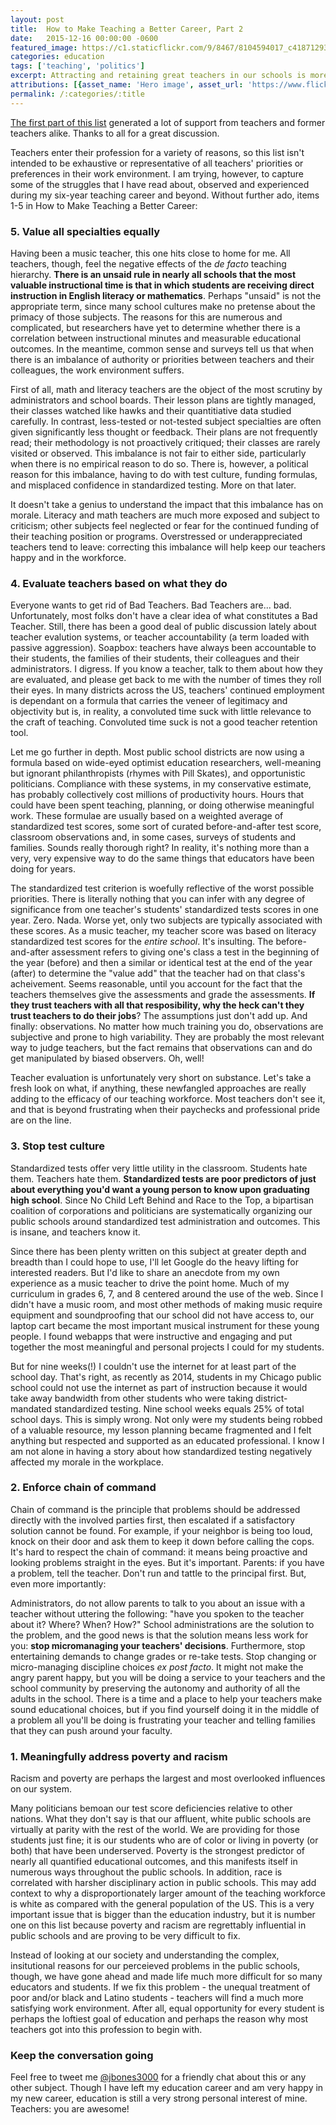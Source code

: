 ```yaml
---
layout: post
title:  How to Make Teaching a Better Career, Part 2
date:   2015-12-16 00:00:00 -0600
featured_image: https://c1.staticflickr.com/9/8467/8104594017_c418712932_z.jpg
categories: education
tags: ['teaching', 'politics']
excerpt: Attracting and retaining great teachers in our schools is more difficult than ever.  Here is part two of my list of 10 solutions.
attributions: [{asset_name: 'Hero image', asset_url: 'https://www.flickr.com/photos/cali4beach/', author: cali4beach, license_name: 'Creative Commons License', license_url: 'https://creativecommons.org/licenses/by/2.0/#'}]
permalink: /:categories/:title
---
```


<p><a href="http://jdauriemma.com/blog_how-to-make-teaching-a-better-career-part-1">The first part of this list</a> generated a lot of support from teachers and former teachers alike.  Thanks to all for a great discussion.

</p><p>
Teachers enter their profession for a variety of reasons, so this list isn't intended to be exhaustive or representative of all teachers' priorities or preferences in their work environment.  I am trying, however, to capture some of the struggles that I have read about, observed and experienced during my six-year teaching career and beyond.  Without further ado, items 1-5 in How to Make Teaching a Better Career:
</p>
<h3>5. Value all specialties equally</h3>
<p>
Having been a music teacher, this one hits close to home for me.  All teachers, though, feel the negative effects of the <em>de facto</em> teaching hierarchy.  <strong>There is an unsaid rule in nearly all schools that the most valuable instructional time is that in which students are receiving direct instruction in English literacy or mathematics</strong>.  Perhaps "unsaid" is not the appropriate term, since many school cultures make no pretense about the primacy of those subjects.  The reasons for this are numerous and complicated, but researchers have yet to determine whether there is a correlation between instructional minutes and measurable educational outcomes.  In the meantime, common sense and surveys tell us that when there is an imbalance of authority or priorities between teachers and their colleagues, the work environment suffers.
</p>
<p>
First of all, math and literacy teachers are the object of the most scrutiny by administrators and school boards.  Their lesson plans are tightly managed, their classes watched like hawks and their quantitiative data studied carefully.  In contrast, less-tested or not-tested subject specialties are often given significantly less thought or feedback.  Their plans are not frequently read; their methodology is not proactively critiqued; their classes are rarely visited or observed.  This imbalance is not fair to either side, particularly when there is no empirical reason to do so.  There is, however, a political reason for this imbalance, having to do with test culture, funding formulas, and misplaced confidence in standardized testing.  More on that later.
</p>
<p>
It doesn't take a genius to understand the impact that this imbalance has on morale.  Literacy and math teachers are much more exposed and subject to criticism; other subjects feel neglected or fear for the continued funding of their teaching position or programs.  Overstressed or underappreciated teachers tend to leave: correcting this imbalance will help keep our teachers happy and in the workforce.
</p>
<h3>4. Evaluate teachers based on what they do</h3>
<p>
Everyone wants to get rid of Bad Teachers.  Bad Teachers are... bad.  Unfortunately, most folks don't have a clear idea of what constitutes a Bad Teacher.  Still, there has been a good deal of public discussion lately about teacher evalution systems, or teacher accountability (a term loaded with passive aggression).  Soapbox: teachers have always been accountable to their students, the families of their students, their colleagues and their administrators.  I digress.  If you know a teacher, talk to them about how they are evaluated, and please get back to me with the number of times they roll their eyes.  In many districts across the US, teachers' continued employment is dependant on a formula that carries the veneer of legitimacy and objectivity but is, in reality, a convoluted time suck with little relevance to the craft of teaching.  Convoluted time suck is not a good teacher retention tool.
</p>
<p>
Let me go further in depth.  Most public school districts are now using a formula based on wide-eyed optimist education researchers, well-meaning but ignorant philanthropists (rhymes with Pill Skates), and opportunistic politicians.  Compliance with these systems, in my conservative estimate, has probably collectively cost millions of productivity hours.  Hours that could have been spent teaching, planning, or doing otherwise meaningful work.  These formulae are usually based on a weighted average of standardized test scores, some sort of curated before-and-after test score, classroom observations and, in some cases, surveys of students and families.  Sounds really thorough right?  In reality, it's nothing more than a very, very expensive way to do the same things that educators have been doing for years.
</p>
<p>
  The standardized test criterion is woefully reflective of the worst possible priorities.  There is literally nothing that you can infer with any degree of significance from one teacher's students' standardized tests scores in one year.  Zero.  Nada.  Worse yet, only two subjects are typically associated with these scores.  As a music teacher, my teacher score was based on literacy standardized test scores for the <em>entire school</em>.  It's insulting.  The before-and-after assessment refers to giving one's class a test in the beginning of the year (before) and then a similar or identical test at the end of the year (after) to determine the "value add" that the teacher had on that class's acheivement.  Seems reasonable, until you account for the fact that the teachers themselves give the assessments and grade the assessments.  <strong>If they trust teachers with all that resposibility, why the heck can't they trust teachers to do their jobs</strong>?  The assumptions just don't add up.  And finally: observations.  No matter how much training you do, observations are subjective and prone to high variability.  They are probably the most relevant way to judge teachers, but the fact remains that observations can and do get manipulated by biased observers.  Oh, well!
</p>
<p>
Teacher evaluation is unfortunately very short on substance.  Let's take a fresh look on what, if anything, these newfangled approaches are really adding to the efficacy of our teaching workforce.  Most teachers don't see it, and that is beyond frustrating when their paychecks and professional pride are on the line.
</p>
<h3>3. Stop test culture</h3>
<p>
Standardized tests offer very little utility in the classroom.  Students hate them.  Teachers hate them.  <strong>Standardized tests are poor predictors of just about everything you'd want a young person to know upon graduating high school</strong>.  Since No Child Left Behind and Race to the Top, a bipartisan coalition of corporations and politicians are systematically organizing our public schools around standardized test administration and outcomes.  This is insane, and teachers know it.
</p>
<p>
Since there has been plenty written on this subject at greater depth and breadth than I could hope to use, I'll let Google do the heavy lifting for interested readers.  But I'd like to share an anecdote from my own experience as a music teacher to drive the point home.  Much of my curriculum in grades 6, 7, and 8 centered around the use of the web.  Since I didn't have a music room, and most other methods of making music require equipment and soundproofing that our school did not have access to, our laptop cart became the most important musical instrument for these young people.  I found webapps that were instructive and engaging and put together the most meaningful and personal projects I could for my students.
</p>
<p>
But for nine weeks(!) I couldn't use the internet for at least part of the school day.  That's right, as recently as 2014, students in my Chicago public school could not use the internet as part of instruction because it would take away bandwidth from other students who were taking district-mandated standardized testing.  Nine school weeks equals 25% of total school days.  This is simply wrong.  Not only were my students being robbed of a valuable resource, my lesson planning became fragmented and I felt anything but respected and supported as an educated professional.  I know I am not alone in having a story about how standardized testing negatively affected my morale in the workplace.
</p>
<h3>2. Enforce chain of command</h3>
<p>
  Chain of command is the principle that problems should be addressed directly with the involved parties first, then escalated if a satisfactory solution cannot be found.  For example, if your neighbor is being too loud, knock on their door and ask them to keep it down before calling the cops.  It's hard to respect the chain of command: it means being proactive and looking problems straight in the eyes.   But it's important.  Parents: if you have a problem, tell the teacher.  Don't run and tattle to the principal first.  But, even more importantly:
</p>
<p>
  Administrators, do not allow parents to talk to you about an issue with a teacher without uttering the following: "have you spoken to the teacher about it?  Where?  When?  How?"  School administrations are the solution to the problem, and the good news is that the solution means less work for you: <strong>stop micromanaging your teachers' decisions</strong>.  Furthermore, stop entertaining demands to change grades or re-take tests.  Stop changing or micro-managing discipline choices <em>ex post facto</em>.  It might not make the angry parent happy, but you will be doing a service to your teachers and the school community by preserving the autonomy and authority of all the adults in the school.  There is a time and a place to help your teachers make sound educational choices, but if you find yourself doing it in the middle of a problem all you'll be doing is frustrating your teacher and telling families that they can push around your faculty.
</p>
<h3>1. Meaningfully address poverty and racism</h3>
<p>
  Racism and poverty are perhaps the largest and most overlooked influences on our system.
</p>
<p>
  Many politicians bemoan our test score deficiencies relative to other nations.  What they don't say is that our affluent, white public schools are virtually at parity with the rest of the world.  We are providing for those students just fine; it is our students who are of color or living in poverty (or both) that have been underserved.  Poverty is the strongest predictor of nearly all quantified educational outcomes, and this manifests itself in numerous ways throughout the public schools.  In addition, race is correlated with harsher disciplinary action in public schools.  This may add context to why a disproportionately larger amount of the teaching workforce is white as compared with the general population of the US.  This is a very important issue that is bigger than the education industry, but it is number one on this list because poverty and racism are regrettably influential in public schools and are proving to be very difficult to fix.
</p>
<p>
  Instead of looking at our society and understanding the complex, insitutional reasons for our perceieved problems in the public schools, though, we have gone ahead and made life much more difficult for so many educators and students.  If we fix this problem - the unequal treatment of poor and/or black and Latino students - teachers will find a much more satisfying work environment.  After all, equal opportunity for every student is perhaps the loftiest goal of education and perhaps the reason why most teachers got into this profession to begin with.
</p>
<h3>Keep the conversation going</h3>
<p>
Feel free to tweet me <a href="http://twitter.com/jbones3000">@jbones3000</a> for a friendly chat about this or any other subject.  Though I have left my education career and am very happy in my new career, education is still a very strong personal interest of mine.  Teachers: you are awesome!</p>
